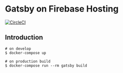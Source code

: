 # Gatsby on Firebase Hosting

[![CircleCI](https://circleci.com/gh/cheezenaan-sandbox/gatsby-firebase.svg?style=svg)](https://circleci.com/gh/cheezenaan-sandbox/gatsby-firebase)

## Introduction

```/bin/sh
# on develop
$ docker-compose up

# on production build
$ docker-compose run --rm gatsby build
```
